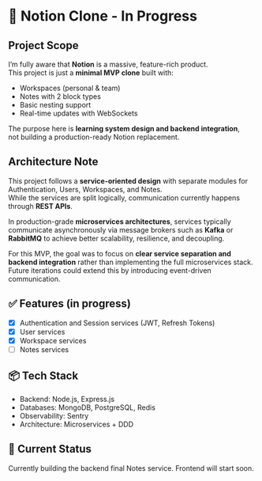 # 🧠 Notion Clone - In Progress

## Project Scope

I’m fully aware that **Notion** is a massive, feature-rich product.  
This project is just a **minimal MVP clone** built with:


- Workspaces (personal & team)  
- Notes with 2 block types  
- Basic nesting support  
- Real-time updates with WebSockets  

The purpose here is **learning system design and backend integration**,  
not building a production-ready Notion replacement.


## Architecture Note

This project follows a **service-oriented design** with separate modules for Authentication, Users, Workspaces, and Notes.  
While the services are split logically, communication currently happens through **REST APIs**.  

In production-grade **microservices architectures**, services typically communicate asynchronously via message brokers such as **Kafka** or **RabbitMQ** to achieve better scalability, resilience, and decoupling.  

For this MVP, the goal was to focus on **clear service separation and backend integration** rather than implementing the full microservices stack. 
Future iterations could extend this by introducing event-driven communication.

## ✅ Features (in progress)
- [x] Authentication and Session services (JWT, Refresh Tokens)
- [x] User services
- [x] Workspace services
- [ ]  Notes services

## 📦 Tech Stack
- Backend: Node.js, Express.js
- Databases: MongoDB, PostgreSQL, Redis
- Observability: Sentry
- Architecture: Microservices + DDD

## 🚧 Current Status
Currently building the backend final Notes service. Frontend will start soon.


